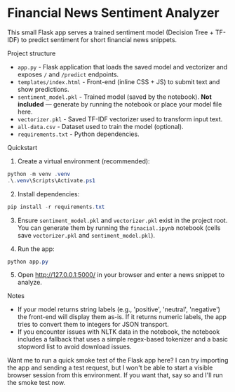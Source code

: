 # Financial News Sentiment Analyzer
This small Flask app serves a trained sentiment model (Decision Tree + TF-IDF) to predict sentiment for short financial news snippets.

Project structure

- `app.py` - Flask application that loads the saved model and vectorizer and exposes `/` and `/predict` endpoints.
- `templates/index.html` - Front-end (inline CSS + JS) to submit text and show predictions.
- `sentiment_model.pkl` - Trained model (saved by the notebook). **Not included** — generate by running the notebook or place your model file here.
- `vectorizer.pkl` - Saved TF-IDF vectorizer used to transform input text.
- `all-data.csv` - Dataset used to train the model (optional).
- `requirements.txt` - Python dependencies.

Quickstart

1. Create a virtual environment (recommended):

```powershell
python -m venv .venv
.\.venv\Scripts\Activate.ps1
```

2. Install dependencies:

```powershell
pip install -r requirements.txt
```

3. Ensure `sentiment_model.pkl` and `vectorizer.pkl` exist in the project root. You can generate them by running the `finacial.ipynb` notebook (cells save `vectorizer.pkl` and `sentiment_model.pkl`).

4. Run the app:

```powershell
python app.py
```

5. Open http://127.0.0.1:5000/ in your browser and enter a news snippet to analyze.

Notes

- If your model returns string labels (e.g., 'positive', 'neutral', 'negative') the front-end will display them as-is. If it returns numeric labels, the app tries to convert them to integers for JSON transport.
- If you encounter issues with NLTK data in the notebook, the notebook includes a fallback that uses a simple regex-based tokenizer and a basic stopword list to avoid download issues.

Want me to run a quick smoke test of the Flask app here? I can try importing the app and sending a test request, but I won't be able to start a visible browser session from this environment. If you want that, say so and I'll run the smoke test now.
